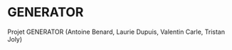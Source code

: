 GENERATOR
=========

Projet GENERATOR (Antoine Benard, Laurie Dupuis, Valentin Carle, Tristan Joly)
